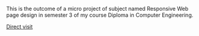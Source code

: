 This is the outcome of a micro project of subject named Responsive Web page design in semester 3 of my course Diploma in Computer Engineering.  


[Direct visit](https://1002manthan.github.io/BookYourShow/)
